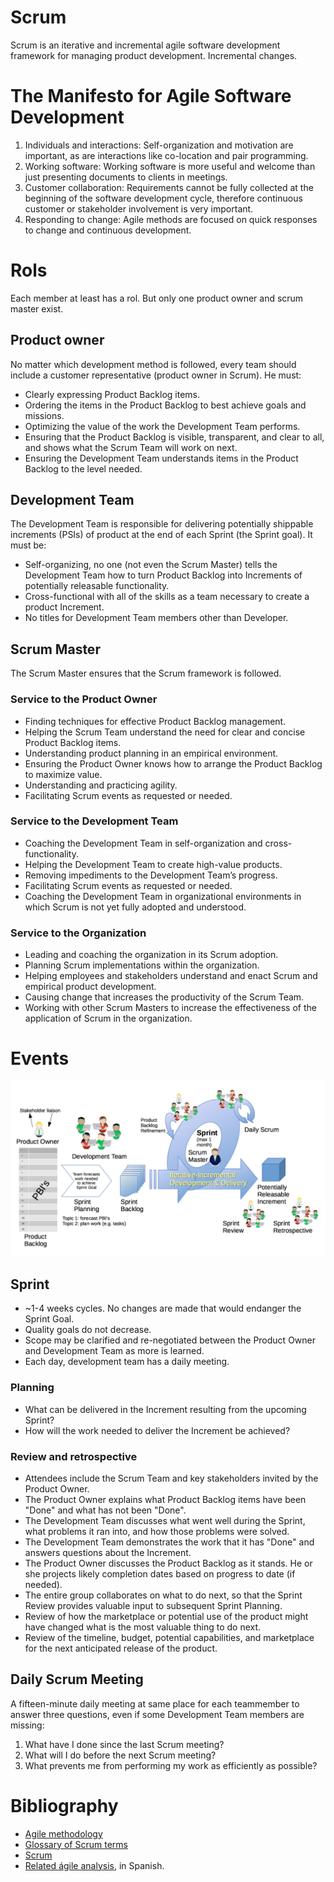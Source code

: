 # Scrum

Scrum is an iterative and incremental agile software development framework for managing product development. Incremental changes.

# The Manifesto for Agile Software Development

1. Individuals and interactions: Self-organization and motivation are important, as are interactions like co-location and pair programming.
1. Working software: Working software is more useful and welcome than just presenting documents to clients in meetings.
1. Customer collaboration: Requirements cannot be fully collected at the beginning of the software development cycle, therefore continuous customer or stakeholder involvement is very important.
1. Responding to change: Agile methods are focused on quick responses to change and continuous development.

# Rols

Each member at least has a rol. But only one product owner and scrum master exist.

## Product owner

No matter which development method is followed, every team should include a customer representative (product owner in Scrum). He must:

* Clearly expressing Product Backlog items.
* Ordering the items in the Product Backlog to best achieve goals and missions.
* Optimizing the value of the work the Development Team performs.
* Ensuring that the Product Backlog is visible, transparent, and clear to all, and shows what the Scrum Team will work on next.
* Ensuring the Development Team understands items in the Product Backlog to the level needed.

## Development Team

The Development Team is responsible for delivering potentially shippable increments (PSIs) of product at the end of each Sprint (the Sprint goal). It must be:

* Self-organizing, no one (not even the Scrum Master) tells the Development Team how to turn Product Backlog into Increments of potentially releasable functionality.
* Cross-functional with all of the skills as a team necessary to create a product Increment.
* No titles for Development Team members other than Developer.

## Scrum Master

The Scrum Master ensures that the Scrum framework is followed.

### Service to the Product Owner

* Finding techniques for effective Product Backlog management.
* Helping the Scrum Team understand the need for clear and concise Product Backlog items.
* Understanding product planning in an empirical environment.
* Ensuring the Product Owner knows how to arrange the Product Backlog to maximize value.
* Understanding and practicing agility.
* Facilitating Scrum events as requested or needed.

### Service to the Development Team

* Coaching the Development Team in self-organization and cross-functionality.
* Helping the Development Team to create high-value products.
* Removing impediments to the Development Team’s progress.
* Facilitating Scrum events as requested or needed.
* Coaching the Development Team in organizational environments in which Scrum is not yet fully adopted and understood.

### Service to the Organization

* Leading and coaching the organization in its Scrum adoption.
* Planning Scrum implementations within the organization.
* Helping employees and stakeholders understand and enact Scrum and empirical product development.
* Causing change that increases the productivity of the Scrum Team.
* Working with other Scrum Masters to increase the effectiveness of the application of Scrum in the organization.

# Events

![Scrum framework](/images/scrum_framework.png)

## Sprint

* ~1-4 weeks cycles. No changes are made that would endanger the Sprint Goal.
* Quality goals do not decrease.
* Scope may be clarified and re-negotiated between the Product Owner and Development Team as more is learned.
* Each day, development team has a daily meeting.

### Planning

* What can be delivered in the Increment resulting from the upcoming Sprint?
* How will the work needed to deliver the Increment be achieved?

### Review and retrospective

* Attendees include the Scrum Team and key stakeholders invited by the Product Owner.
* The Product Owner explains what Product Backlog items have been "Done" and what has not been "Done".
* The Development Team discusses what went well during the Sprint, what problems it ran into, and how those problems were solved.
* The Development Team demonstrates the work that it has "Done" and answers questions about the Increment.
* The Product Owner discusses the Product Backlog as it stands. He or she projects likely completion dates based on progress to date (if needed).
* The entire group collaborates on what to do next, so that the Sprint Review provides valuable input to subsequent Sprint Planning.
* Review of how the marketplace or potential use of the product might have changed what is the most valuable thing to do next.
* Review of the timeline, budget, potential capabilities, and marketplace for the next anticipated release of the product.

## Daily Scrum Meeting

A fifteen-minute daily meeting at same place for each teammember to answer three questions,
even if some Development Team members are missing:

1. What have I done since the last Scrum meeting?
1. What will I do before the next Scrum meeting?
1. What prevents me from performing my work as efficiently as possible?

# Bibliography

* [Agile methodology](https://en.wikipedia.org/wiki/Agile_software_development)
* [Glossary of Scrum terms](https://www.scrumalliance.org/community/articles/2007/march/glossary-of-scrum-terms)
* [Scrum](https://www.scrumalliance.org/why-scrum/scrum-guide)
* [Related ágile analysis](https://www.genbetadev.com/metodologias-de-programacion/la-sobreingenieria-de-procesos-puede-llevar-al-fracaso-las-metodologias-agile), in Spanish.
